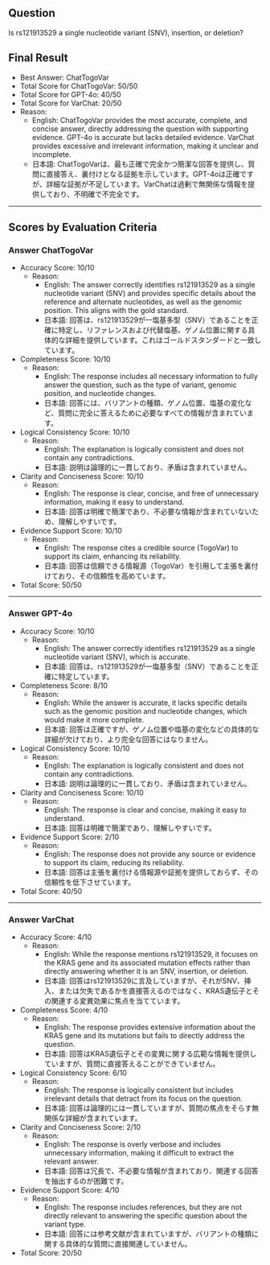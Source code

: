 ## Question

Is rs121913529 a single nucleotide variant (SNV), insertion, or deletion?

## Final Result

- Best Answer: ChatTogoVar
- Total Score for ChatTogoVar: 50/50
- Total Score for GPT-4o: 40/50
- Total Score for VarChat: 20/50
- Reason:
  - English: ChatTogoVar provides the most accurate, complete, and concise answer, directly addressing the question with supporting evidence. GPT-4o is accurate but lacks detailed evidence. VarChat provides excessive and irrelevant information, making it unclear and incomplete.
  - 日本語: ChatTogoVarは、最も正確で完全かつ簡潔な回答を提供し、質問に直接答え、裏付けとなる証拠を示しています。GPT-4oは正確ですが、詳細な証拠が不足しています。VarChatは過剰で無関係な情報を提供しており、不明確で不完全です。

---

## Scores by Evaluation Criteria

### Answer ChatTogoVar
- Accuracy Score: 10/10
  - Reason: 
    - English: The answer correctly identifies rs121913529 as a single nucleotide variant (SNV) and provides specific details about the reference and alternate nucleotides, as well as the genomic position. This aligns with the gold standard.
    - 日本語: 回答は、rs121913529が一塩基多型（SNV）であることを正確に特定し、リファレンスおよび代替塩基、ゲノム位置に関する具体的な詳細を提供しています。これはゴールドスタンダードと一致しています。
- Completeness Score: 10/10
  - Reason: 
    - English: The response includes all necessary information to fully answer the question, such as the type of variant, genomic position, and nucleotide changes.
    - 日本語: 回答には、バリアントの種類、ゲノム位置、塩基の変化など、質問に完全に答えるために必要なすべての情報が含まれています。
- Logical Consistency Score: 10/10
  - Reason: 
    - English: The explanation is logically consistent and does not contain any contradictions.
    - 日本語: 説明は論理的に一貫しており、矛盾は含まれていません。
- Clarity and Conciseness Score: 10/10
  - Reason: 
    - English: The response is clear, concise, and free of unnecessary information, making it easy to understand.
    - 日本語: 回答は明確で簡潔であり、不必要な情報が含まれていないため、理解しやすいです。
- Evidence Support Score: 10/10
  - Reason: 
    - English: The response cites a credible source (TogoVar) to support its claim, enhancing its reliability.
    - 日本語: 回答は信頼できる情報源（TogoVar）を引用して主張を裏付けており、その信頼性を高めています。
- Total Score: 50/50

---

### Answer GPT-4o
- Accuracy Score: 10/10
  - Reason: 
    - English: The answer correctly identifies rs121913529 as a single nucleotide variant (SNV), which is accurate.
    - 日本語: 回答は、rs121913529が一塩基多型（SNV）であることを正確に特定しています。
- Completeness Score: 8/10
  - Reason: 
    - English: While the answer is accurate, it lacks specific details such as the genomic position and nucleotide changes, which would make it more complete.
    - 日本語: 回答は正確ですが、ゲノム位置や塩基の変化などの具体的な詳細が欠けており、より完全な回答にはなりません。
- Logical Consistency Score: 10/10
  - Reason: 
    - English: The explanation is logically consistent and does not contain any contradictions.
    - 日本語: 説明は論理的に一貫しており、矛盾は含まれていません。
- Clarity and Conciseness Score: 10/10
  - Reason: 
    - English: The response is clear and concise, making it easy to understand.
    - 日本語: 回答は明確で簡潔であり、理解しやすいです。
- Evidence Support Score: 2/10
  - Reason: 
    - English: The response does not provide any source or evidence to support its claim, reducing its reliability.
    - 日本語: 回答は主張を裏付ける情報源や証拠を提供しておらず、その信頼性を低下させています。
- Total Score: 40/50

---

### Answer VarChat
- Accuracy Score: 4/10
  - Reason: 
    - English: While the response mentions rs121913529, it focuses on the KRAS gene and its associated mutation effects rather than directly answering whether it is an SNV, insertion, or deletion.
    - 日本語: 回答はrs121913529に言及していますが、それがSNV、挿入、または欠失であるかを直接答えるのではなく、KRAS遺伝子とその関連する変異効果に焦点を当てています。
- Completeness Score: 4/10
  - Reason: 
    - English: The response provides extensive information about the KRAS gene and its mutations but fails to directly address the question.
    - 日本語: 回答はKRAS遺伝子とその変異に関する広範な情報を提供していますが、質問に直接答えることができていません。
- Logical Consistency Score: 6/10
  - Reason: 
    - English: The response is logically consistent but includes irrelevant details that detract from its focus on the question.
    - 日本語: 回答は論理的には一貫していますが、質問の焦点をそらす無関係な詳細が含まれています。
- Clarity and Conciseness Score: 2/10
  - Reason: 
    - English: The response is overly verbose and includes unnecessary information, making it difficult to extract the relevant answer.
    - 日本語: 回答は冗長で、不必要な情報が含まれており、関連する回答を抽出するのが困難です。
- Evidence Support Score: 4/10
  - Reason: 
    - English: The response includes references, but they are not directly relevant to answering the specific question about the variant type.
    - 日本語: 回答には参考文献が含まれていますが、バリアントの種類に関する具体的な質問に直接関連していません。
- Total Score: 20/50